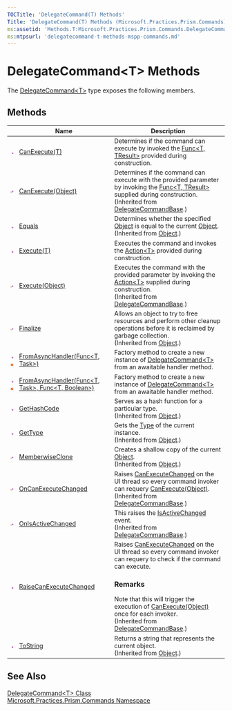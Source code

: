 ```yaml
---
TOCTitle: 'DelegateCommand(T) Methods'
Title: 'DelegateCommand(T) Methods (Microsoft.Practices.Prism.Commands)'
ms:assetid: 'Methods.T:Microsoft.Practices.Prism.Commands.DelegateCommand\`1'
ms:mtpsurl: 'delegatecommand-t-methods-mspp-commands.md'
---
```


# DelegateCommand&lt;T&gt; Methods

The [DelegateCommand&lt;T&gt;](/patterns-practices/reference/delegatecommand-t-class-mspp-commands) type exposes the following members.

## Methods

<table>

<thead>
<tr class="header">
<th> </th>
<th>Name</th>
<th>Description</th>
</tr>
</thead>
<tbody>
<tr class="odd">
<td><img src="/patterns-practices/reference/images/public-method.gif" alt="Public method"/></td>
<td><a href="/patterns-practices/reference/delegatecommand-t-canexecute-method-t-mspp-commands" data-raw-source="[CanExecute(T)](/patterns-practices/reference/delegatecommand-t-canexecute-method-t-mspp-commands)">CanExecute(T)</a></td>
<td><div class="summary">
Determines if the command can execute by invoked the <a href="http://msdn.microsoft.com/en-us/library/bb549151" data-raw-source="[Func&amp;lt;T, TResult&amp;gt;](http://msdn.microsoft.com/en-us/library/bb549151)">Func&lt;T, TResult&gt;</a> provided during construction.
</div></td>
</tr>
<tr class="even">
<td><img src="/patterns-practices/reference/images/protmethod.gif" alt="Protected method"/></td>
<td><a href="/patterns-practices/reference/delegatecommandbase-class-mspp-commands" data-raw-source="[CanExecute(Object)](/patterns-practices/reference/delegatecommandbase-class-mspp-commands)">CanExecute(Object)</a></td>
<td><div class="summary">
Determines if the command can execute with the provided parameter by invoking the <a href="http://msdn.microsoft.com/en-us/library/bb549151" data-raw-source="[Func&amp;lt;T, TResult&amp;gt;](http://msdn.microsoft.com/en-us/library/bb549151)">Func&lt;T, TResult&gt;</a> supplied during construction.
</div>
(Inherited from <a href="/patterns-practices/reference/delegatecommandbase-class-mspp-commands" data-raw-source="[DelegateCommandBase](/patterns-practices/reference/delegatecommandbase-class-mspp-commands)">DelegateCommandBase</a>.)</td>
</tr>
<tr class="odd">
<td><img src="/patterns-practices/reference/images/public-method.gif" alt="Public method"/></td>
<td><a href="http://msdn.microsoft.com/en-us/library/bsc2ak47" data-raw-source="[Equals](http://msdn.microsoft.com/en-us/library/bsc2ak47)">Equals</a></td>
<td><div class="summary">
Determines whether the specified <a href="http://msdn.microsoft.com/en-us/library/e5kfa45b" data-raw-source="[Object](http://msdn.microsoft.com/en-us/library/e5kfa45b)">Object</a> is equal to the current <a href="http://msdn.microsoft.com/en-us/library/e5kfa45b" data-raw-source="[Object](http://msdn.microsoft.com/en-us/library/e5kfa45b)">Object</a>.
</div>
(Inherited from <a href="http://msdn.microsoft.com/en-us/library/e5kfa45b" data-raw-source="[Object](http://msdn.microsoft.com/en-us/library/e5kfa45b)">Object</a>.)</td>
</tr>
<tr class="even">
<td><img src="/patterns-practices/reference/images/public-method.gif" alt="Public method"/></td>
<td><a href="/patterns-practices/reference/delegatecommand-t-execute-method-t-mspp-commands" data-raw-source="[Execute(T)](/patterns-practices/reference/delegatecommand-t-execute-method-t-mspp-commands)">Execute(T)</a></td>
<td><div class="summary">
Executes the command and invokes the <a href="http://msdn.microsoft.com/en-us/library/018hxwa8" data-raw-source="[Action&amp;lt;T&amp;gt;](http://msdn.microsoft.com/en-us/library/018hxwa8)">Action&lt;T&gt;</a> provided during construction.
</div></td>
</tr>
<tr class="odd">
<td><img src="/patterns-practices/reference/images/protmethod.gif" alt="Protected method"/></td>
<td><a href="/patterns-practices/reference/delegatecommandbase-class-mspp-commands" data-raw-source="[Execute(Object)](/patterns-practices/reference/delegatecommandbase-class-mspp-commands)">Execute(Object)</a></td>
<td><div class="summary">
Executes the command with the provided parameter by invoking the <a href="http://msdn.microsoft.com/en-us/library/018hxwa8" data-raw-source="[Action&amp;lt;T&amp;gt;](http://msdn.microsoft.com/en-us/library/018hxwa8)">Action&lt;T&gt;</a> supplied during construction.
</div>
(Inherited from <a href="/patterns-practices/reference/delegatecommandbase-class-mspp-commands" data-raw-source="[DelegateCommandBase](/patterns-practices/reference/delegatecommandbase-class-mspp-commands)">DelegateCommandBase</a>.)</td>
</tr>
<tr class="even">
<td><img src="/patterns-practices/reference/images/protmethod.gif" alt="Protected method"/></td>
<td><a href="http://msdn.microsoft.com/en-us/library/4k87zsw7" data-raw-source="[Finalize](http://msdn.microsoft.com/en-us/library/4k87zsw7)">Finalize</a></td>
<td><div class="summary">
Allows an object to try to free resources and perform other cleanup operations before it is reclaimed by garbage collection.
</div>
(Inherited from <a href="http://msdn.microsoft.com/en-us/library/e5kfa45b" data-raw-source="[Object](http://msdn.microsoft.com/en-us/library/e5kfa45b)">Object</a>.)</td>
</tr>
<tr class="odd">
<td><img src="/patterns-practices/reference/images/public-method.gif" alt="Public method"/><img src="/patterns-practices/reference/images/static-member.gif" alt="static-member"/></td>
<td><a href="/patterns-practices/reference/delegatecommand-t-fromasynchandler-method-func-t-task-mspp-commands" data-raw-source="[FromAsyncHandler(Func&amp;lt;T, Task&amp;gt;)](/patterns-practices/reference/delegatecommand-t-fromasynchandler-method-func-t-task-mspp-commands)">FromAsyncHandler(Func&lt;T, Task&gt;)</a></td>
<td><div class="summary">
Factory method to create a new instance of <a href="/patterns-practices/reference/delegatecommand-t-class-mspp-commands" data-raw-source="[DelegateCommand&amp;lt;T&amp;gt;](/patterns-practices/reference/delegatecommand-t-class-mspp-commands)">DelegateCommand&lt;T&gt;</a> from an awaitable handler method.
</div></td>
</tr>
<tr class="even">
<td><img src="/patterns-practices/reference/images/public-method.gif" alt="Public method"/><img src="/patterns-practices/reference/images/static-member.gif" alt="static-member"/></td>
<td><a href="/patterns-practices/reference/delegatecommand-t-fromasynchandler-method-func-t-task-func-t-boolean-mspp-commands" data-raw-source="[FromAsyncHandler(Func&amp;lt;T, Task&amp;gt;, Func&amp;lt;T, Boolean&amp;gt;)](/patterns-practices/reference/delegatecommand-t-fromasynchandler-method-func-t-task-func-t-boolean-mspp-commands)">FromAsyncHandler(Func&lt;T, Task&gt;, Func&lt;T, Boolean&gt;)</a></td>
<td><div class="summary">
Factory method to create a new instance of <a href="/patterns-practices/reference/delegatecommand-t-class-mspp-commands" data-raw-source="[DelegateCommand&amp;lt;T&amp;gt;](/patterns-practices/reference/delegatecommand-t-class-mspp-commands)">DelegateCommand&lt;T&gt;</a> from an awaitable handler method.
</div></td>
</tr>
<tr class="odd">
<td><img src="/patterns-practices/reference/images/public-method.gif" alt="Public method"/></td>
<td><a href="http://msdn.microsoft.com/en-us/library/zdee4b3y" data-raw-source="[GetHashCode](http://msdn.microsoft.com/en-us/library/zdee4b3y)">GetHashCode</a></td>
<td><div class="summary">
Serves as a hash function for a particular type.
</div>
(Inherited from <a href="http://msdn.microsoft.com/en-us/library/e5kfa45b" data-raw-source="[Object](http://msdn.microsoft.com/en-us/library/e5kfa45b)">Object</a>.)</td>
</tr>
<tr class="even">
<td><img src="/patterns-practices/reference/images/public-method.gif" alt="Public method"/></td>
<td><a href="http://msdn.microsoft.com/en-us/library/dfwy45w9" data-raw-source="[GetType](http://msdn.microsoft.com/en-us/library/dfwy45w9)">GetType</a></td>
<td><div class="summary">
Gets the <a href="http://msdn.microsoft.com/en-us/library/42892f65" data-raw-source="[Type](http://msdn.microsoft.com/en-us/library/42892f65)">Type</a> of the current instance.
</div>
(Inherited from <a href="http://msdn.microsoft.com/en-us/library/e5kfa45b" data-raw-source="[Object](http://msdn.microsoft.com/en-us/library/e5kfa45b)">Object</a>.)</td>
</tr>
<tr class="odd">
<td><img src="/patterns-practices/reference/images/protmethod.gif" alt="Protected method"/></td>
<td><a href="http://msdn.microsoft.com/en-us/library/57ctke0a" data-raw-source="[MemberwiseClone](http://msdn.microsoft.com/en-us/library/57ctke0a)">MemberwiseClone</a></td>
<td><div class="summary">
Creates a shallow copy of the current <a href="http://msdn.microsoft.com/en-us/library/e5kfa45b" data-raw-source="[Object](http://msdn.microsoft.com/en-us/library/e5kfa45b)">Object</a>.
</div>
(Inherited from <a href="http://msdn.microsoft.com/en-us/library/e5kfa45b" data-raw-source="[Object](http://msdn.microsoft.com/en-us/library/e5kfa45b)">Object</a>.)</td>
</tr>
<tr class="even">
<td><img src="/patterns-practices/reference/images/protmethod.gif" alt="Protected method"/></td>
<td><a href="/patterns-practices/reference/delegatecommandbase-class-mspp-commands.oncanexecutechanged" data-raw-source="[OnCanExecuteChanged](/patterns-practices/reference/delegatecommandbase-class-mspp-commands.oncanexecutechanged)">OnCanExecuteChanged</a></td>
<td><div class="summary">
Raises <a href="http://msdn.microsoft.com/en-us/library/ms523106" data-raw-source="[CanExecuteChanged](http://msdn.microsoft.com/en-us/library/ms523106)">CanExecuteChanged</a> on the UI thread so every command invoker can requery <a href="http://msdn.microsoft.com/en-us/library/ms604093" data-raw-source="[CanExecute(Object)](http://msdn.microsoft.com/en-us/library/ms604093)">CanExecute(Object)</a>.
</div>
(Inherited from <a href="/patterns-practices/reference/delegatecommandbase-class-mspp-commands" data-raw-source="[DelegateCommandBase](/patterns-practices/reference/delegatecommandbase-class-mspp-commands)">DelegateCommandBase</a>.)</td>
</tr>
<tr class="odd">
<td><img src="/patterns-practices/reference/images/protmethod.gif" alt="Protected method"/></td>
<td><a href="/patterns-practices/reference/delegatecommandbase-class-mspp-commands.onisactivechanged" data-raw-source="[OnIsActiveChanged](/patterns-practices/reference/delegatecommandbase-class-mspp-commands.onisactivechanged)">OnIsActiveChanged</a></td>
<td><div class="summary">
This raises the <a href="/patterns-practices/reference/delegatecommandbase-class-mspp-commands.isactivechanged" data-raw-source="[IsActiveChanged](/patterns-practices/reference/delegatecommandbase-class-mspp-commands.isactivechanged)">IsActiveChanged</a> event.
</div>
(Inherited from <a href="/patterns-practices/reference/delegatecommandbase-class-mspp-commands" data-raw-source="[DelegateCommandBase](/patterns-practices/reference/delegatecommandbase-class-mspp-commands)">DelegateCommandBase</a>.)</td>
</tr>
<tr class="even">
<td><img src="/patterns-practices/reference/images/public-method.gif" alt="Public method"/></td>
<td><a href="/patterns-practices/reference/delegatecommandbase-class-mspp-commands.raisecanexecutechanged" data-raw-source="[RaiseCanExecuteChanged](/patterns-practices/reference/delegatecommandbase-class-mspp-commands.raisecanexecutechanged)">RaiseCanExecuteChanged</a></td>
<td><div class="summary">
Raises <a href="/patterns-practices/reference/delegatecommandbase-class-mspp-commands.canexecutechanged" data-raw-source="[CanExecuteChanged](/patterns-practices/reference/delegatecommandbase-class-mspp-commands.canexecutechanged)">CanExecuteChanged</a> on the UI thread so every command invoker can requery to check if the command can execute.
<div>
<h3 id="remarks">Remarks</h3>
Note that this will trigger the execution of <a href="/patterns-practices/reference/delegatecommandbase-class-mspp-commands" data-raw-source="[CanExecute(Object)](/patterns-practices/reference/delegatecommandbase-class-mspp-commands)">CanExecute(Object)</a> once for each invoker.
</div>
</div>
(Inherited from <a href="/patterns-practices/reference/delegatecommandbase-class-mspp-commands" data-raw-source="[DelegateCommandBase](/patterns-practices/reference/delegatecommandbase-class-mspp-commands)">DelegateCommandBase</a>.)</td>
</tr>
<tr class="odd">
<td><img src="/patterns-practices/reference/images/public-method.gif" alt="Public method"/></td>
<td><a href="http://msdn.microsoft.com/en-us/library/7bxwbwt2" data-raw-source="[ToString](http://msdn.microsoft.com/en-us/library/7bxwbwt2)">ToString</a></td>
<td><div class="summary">
Returns a string that represents the current object.
</div>
(Inherited from <a href="http://msdn.microsoft.com/en-us/library/e5kfa45b" data-raw-source="[Object](http://msdn.microsoft.com/en-us/library/e5kfa45b)">Object</a>.)</td>
</tr>
</tbody>
</table>

## See Also

[DelegateCommand&lt;T&gt; Class](/patterns-practices/reference/delegatecommand-t-class-mspp-commands)  
[Microsoft.Practices.Prism.Commands Namespace](/patterns-practices/reference/mspp-commands-namespace)  